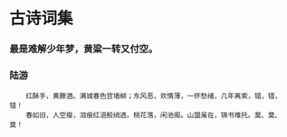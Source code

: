 # 古诗词集

###	最是难解少年梦，黄粱一转又付空。

###	陆游
```
	红酥手，黄滕酒。满城春色宫墙柳；东风恶，欢情薄，一怀愁绪，几年离索，错，错，错！
	春如旧，人空瘦，泪痕红浥鲛绡透。桃花落，闲池阁。山盟虽在，锦书难托。莫、莫、莫！
```